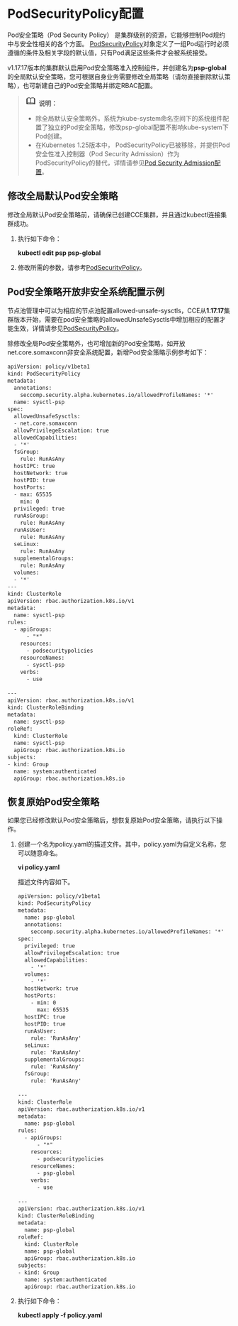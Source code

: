 # PodSecurityPolicy配置<a name="cce_10_0275"></a>

Pod安全策略（Pod Security Policy） 是集群级别的资源，它能够控制Pod规约中与安全性相关的各个方面。  [PodSecurityPolicy](https://kubernetes.io/docs/reference/generated/kubernetes-api/v1.19/#podsecuritypolicy-v1beta1-policy)对象定义了一组Pod运行时必须遵循的条件及相关字段的默认值，只有Pod满足这些条件才会被系统接受。

v1.17.17版本的集群默认启用Pod安全策略准入控制组件，并创建名为**psp-global**的全局默认安全策略，您可根据自身业务需要修改全局策略（请勿直接删除默认策略），也可新建自己的Pod安全策略并绑定RBAC配置。

>![](public_sys-resources/icon-note.gif) **说明：** 
>-   除全局默认安全策略外，系统为kube-system命名空间下的系统组件配置了独立的Pod安全策略，修改psp-global配置不影响kube-system下Pod创建。
>-   在Kubernetes 1.25版本中， PodSecurityPolicy已被移除，并提供Pod安全性准入控制器（Pod Security Admission）作为PodSecurityPolicy的替代，详情请参见[Pod Security Admission配置](Pod-Security-Admission配置.md)。

## 修改全局默认Pod安全策略<a name="section1077811013599"></a>

修改全局默认Pod安全策略前，请确保已创建CCE集群，并且通过kubectl连接集群成功。

1.  执行如下命令：

    **kubectl edit psp psp-global**

2.  修改所需的参数，请参考[PodSecurityPolicy](https://kubernetes.io/zh/docs/tasks/administer-cluster/sysctl-cluster/#podsecuritypolicy)。

## Pod安全策略开放非安全系统配置示例<a name="section155111941177"></a>

节点池管理中可以为相应的节点池配置allowed-unsafe-sysctls，CCE从**1.17.17**集群版本开始，需要在pod安全策略的allowedUnsafeSysctls中增加相应的配置才能生效，详情请参见[PodSecurityPolicy](https://kubernetes.io/zh/docs/tasks/administer-cluster/sysctl-cluster/#podsecuritypolicy)。

除修改全局Pod安全策略外，也可增加新的Pod安全策略，如开放net.core.somaxconn非安全系统配置，新增Pod安全策略示例参考如下：

```
apiVersion: policy/v1beta1
kind: PodSecurityPolicy
metadata:
  annotations:
    seccomp.security.alpha.kubernetes.io/allowedProfileNames: '*'
  name: sysctl-psp
spec:
  allowedUnsafeSysctls:
  - net.core.somaxconn
  allowPrivilegeEscalation: true
  allowedCapabilities:
  - '*'
  fsGroup:
    rule: RunAsAny
  hostIPC: true
  hostNetwork: true
  hostPID: true
  hostPorts:
  - max: 65535
    min: 0
  privileged: true
  runAsGroup:
    rule: RunAsAny
  runAsUser:
    rule: RunAsAny
  seLinux:
    rule: RunAsAny
  supplementalGroups:
    rule: RunAsAny
  volumes:
  - '*'
---
kind: ClusterRole
apiVersion: rbac.authorization.k8s.io/v1
metadata:
  name: sysctl-psp
rules:
  - apiGroups:
      - "*"
    resources:
      - podsecuritypolicies
    resourceNames:
      - sysctl-psp
    verbs:
      - use

---
apiVersion: rbac.authorization.k8s.io/v1
kind: ClusterRoleBinding
metadata:
  name: sysctl-psp
roleRef:
  kind: ClusterRole
  name: sysctl-psp
  apiGroup: rbac.authorization.k8s.io
subjects:
- kind: Group
  name: system:authenticated
  apiGroup: rbac.authorization.k8s.io
```

## 恢复原始Pod安全策略<a name="section86008121714"></a>

如果您已经修改默认Pod安全策略后，想恢复原始Pod安全策略，请执行以下操作。

1.  创建一个名为policy.yaml的描述文件。其中，policy.yaml为自定义名称，您可以随意命名。

    **vi policy.yaml**

    描述文件内容如下。

    ```
    apiVersion: policy/v1beta1
    kind: PodSecurityPolicy
    metadata:
      name: psp-global
      annotations:
        seccomp.security.alpha.kubernetes.io/allowedProfileNames: '*'
    spec:
      privileged: true
      allowPrivilegeEscalation: true
      allowedCapabilities:
        - '*'
      volumes:
        - '*'
      hostNetwork: true
      hostPorts:
        - min: 0
          max: 65535
      hostIPC: true
      hostPID: true
      runAsUser:
        rule: 'RunAsAny'
      seLinux:
        rule: 'RunAsAny'
      supplementalGroups:
        rule: 'RunAsAny'
      fsGroup:
        rule: 'RunAsAny'
     
    ---
    kind: ClusterRole
    apiVersion: rbac.authorization.k8s.io/v1
    metadata:
      name: psp-global
    rules:
      - apiGroups:
          - "*"
        resources:
          - podsecuritypolicies
        resourceNames:
          - psp-global
        verbs:
          - use
     
    ---
    apiVersion: rbac.authorization.k8s.io/v1
    kind: ClusterRoleBinding
    metadata:
      name: psp-global
    roleRef:
      kind: ClusterRole
      name: psp-global
      apiGroup: rbac.authorization.k8s.io
    subjects:
    - kind: Group
      name: system:authenticated
      apiGroup: rbac.authorization.k8s.io
    ```

2.  执行如下命令：

    **kubectl apply -f policy.yaml**


